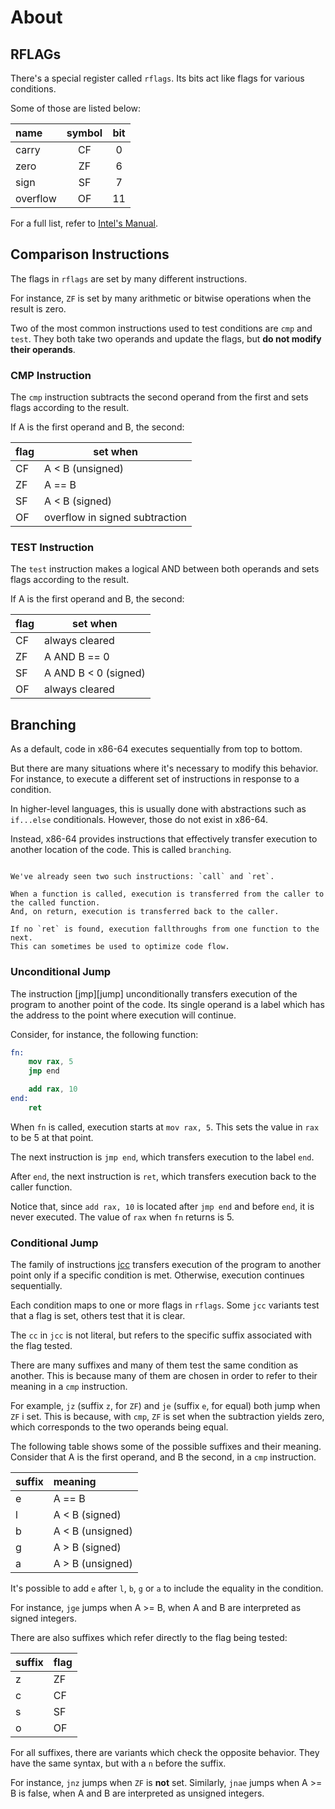 # About

## RFLAGs

There's a special register called `rflags`.
Its bits act like flags for various conditions.

Some of those are listed below:

| name | symbol | bit |
|:-----|:------:|:---:|
| carry | CF | 0 |
| zero | ZF | 6 |
| sign | SF | 7 |
| overflow | OF | 11 |

For a full list, refer to [Intel's Manual][manual].

## Comparison Instructions

The flags in `rflags` are set by many different instructions.

For instance, `ZF` is set by many arithmetic or bitwise operations when the result is zero.

Two of the most common instructions used to test conditions are `cmp` and `test`.
They both take two operands and update the flags, but **do not modify their operands**.

### CMP Instruction

The `cmp` instruction subtracts the second operand from the first and sets flags according to the result.

If A is the first operand and B, the second:

| flag | set when |
|------|----------|
| CF   | A < B (unsigned) |
| ZF   | A == B |
| SF   | A < B (signed) |
| OF   | overflow in signed subtraction |

### TEST Instruction

The `test` instruction makes a logical AND between both operands and sets flags according to the result.

If A is the first operand and B, the second:

| flag | set when |
|------|----------|
| CF   | always cleared |
| ZF   | A AND B == 0 |
| SF   | A AND B < 0 (signed) |
| OF   | always cleared |

## Branching

As a default, code in x86-64 executes sequentially from top to bottom.

But there are many situations where it's necessary to modify this behavior.
For instance, to execute a different set of instructions in response to a condition.

In higher-level languages, this is usually done with abstractions such as `if...else` conditionals.
However, those do not exist in x86-64.

Instead, x86-64 provides instructions that effectively transfer execution to another location of the code.
This is called `branching`.

~~~~exercism/note

We've already seen two such instructions: `call` and `ret`.

When a function is called, execution is transferred from the caller to the called function.
And, on return, execution is transferred back to the caller.

If no `ret` is found, execution fallthroughs from one function to the next.
This can sometimes be used to optimize code flow.

~~~~

### Unconditional Jump

The instruction [jmp][jump] unconditionally transfers execution of the program to another point of the code.
Its single operand is a label which has the address to the point where execution will continue.

Consider, for instance, the following function:

```nasm
fn:
    mov rax, 5
    jmp end

    add rax, 10
end:
    ret
```

When `fn` is called, execution starts at `mov rax, 5`.
This sets the value in `rax` to be 5 at that point.

The next instruction is `jmp end`, which transfers execution to the label `end`.

After `end`, the next instruction is `ret`, which transfers execution back to the caller function.

Notice that, since `add rax, 10` is located after `jmp end` and before `end`, it is never executed.
The value of `rax` when `fn` returns is 5.

### Conditional Jump

The family of instructions [jcc][jcc] transfers execution of the program to another point only if a specific condition is met.
Otherwise, execution continues sequentially.

Each condition maps to one or more flags in `rflags`.
Some `jcc` variants test that a flag is set, others test that it is clear.

The `cc` in `jcc` is not literal, but refers to the specific suffix associated with the flag tested.

There are many suffixes and many of them test the same condition as another.
This is because many of them are chosen in order to refer to their meaning in a `cmp` instruction.

For example, `jz` (suffix `z`, for `ZF`) and `je` (suffix `e`, for equal) both jump when `ZF` i set.
This is because, with `cmp`, `ZF` is set when the subtraction yields zero, which corresponds to the two operands being equal.

The following table shows some of the possible suffixes and their meaning.
Consider that A is the first operand, and B the second, in a `cmp` instruction.

| suffix | meaning |
|:-------|:-------|
| e | A == B |
| l | A < B (signed) |
| b | A < B (unsigned) |
| g | A > B (signed) |
| a | A > B (unsigned) |

It's possible to add `e` after `l`, `b`, `g` or `a` to include the equality in the condition.

For instance, `jge` jumps when A >= B, when A and B are interpreted as signed integers.

There are also suffixes which refer directly to the flag being tested:

| suffix | flag |
|:-------|:-----|
| z | ZF |
| c | CF |
| s | SF |
| o | OF |

For all suffixes, there are variants which check the opposite behavior.
They have the same syntax, but with a `n` before the suffix.

For instance, `jnz` jumps when `ZF` is **not** set.
Similarly, `jnae` jumps when A >= B is false, when A and B are interpreted as unsigned integers.

[manual]: https://www.intel.com/content/dam/www/public/us/en/documents/manuals/64-ia-32-architectures-software-developer-vol-1-manual.pdf#page=78
[jmp]: https://www.felixcloutier.com/x86/jmp
[jcc]: https://www.felixcloutier.com/x86/jcc
